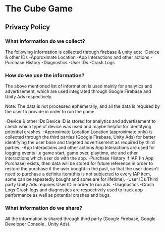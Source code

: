 

# The Cube Game


## Privacy Policy

### What information do we collect?

The following information is collected through firebase & unity ads:
-Device & other IDs
-Approximate Location
-App Interactions and other actions
-Purchase History
-Diagnostics
-User IDs
-Crash Logs

### How do we use the information?

The above mentioned list of information is used mainly for analytics and advertisement, which are used integrated through Google Firebase and Unity Ads respectively.

Note: The data is not processed ephemerally, and all the data is required by the user to provide in order to run the game.

-Device & other IDs
	Device ID is stored for analytics and advertisement to check which type of device was used and maybe helpful for identifying potential crashes.
-Approximate Location
	Location (approximate only) is collected through the third parties (Google Firebase, Unity Ads) for better identifying the user base and targeted advertisement as required by third parties.
-App Interactions and other actions
	App Interactions are used for logging events i.e game start, game over, playtime, etc and other interactions which user do with the app. 
-Purchase History
	If IAP (In App Purchase) exists, then data will be stored for future reference in order to restore the purchase if the user bought in the past, so that the user doesn't need to purchase a definite item(this is not subjected to every IAP item, some can be repeatedly bought and some are for lifetime).
-User IDs
	Third party Unity Ads requires User ID in order to run ads.
-Diagnostics
-Crash Logs
	Crash logs and diagnostics are respectively used to track app performance as well as potential crashes and bugs.

### What information do we share?

All the information is shared through third party (Google Firebase, Google Developer Console , Unity Ads).